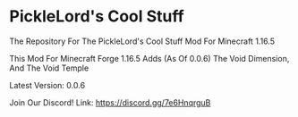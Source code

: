 # PickleLord's Cool Stuff

The Repository For The PickleLord's Cool Stuff Mod For Minecraft 1.16.5


This Mod For Minecraft Forge 1.16.5 Adds (As Of 0.0.6) The Void Dimension, And The Void Temple

Latest Version: 0.0.6

Join Our Discord!
Link: https://discord.gg/7e6HnqrguB
